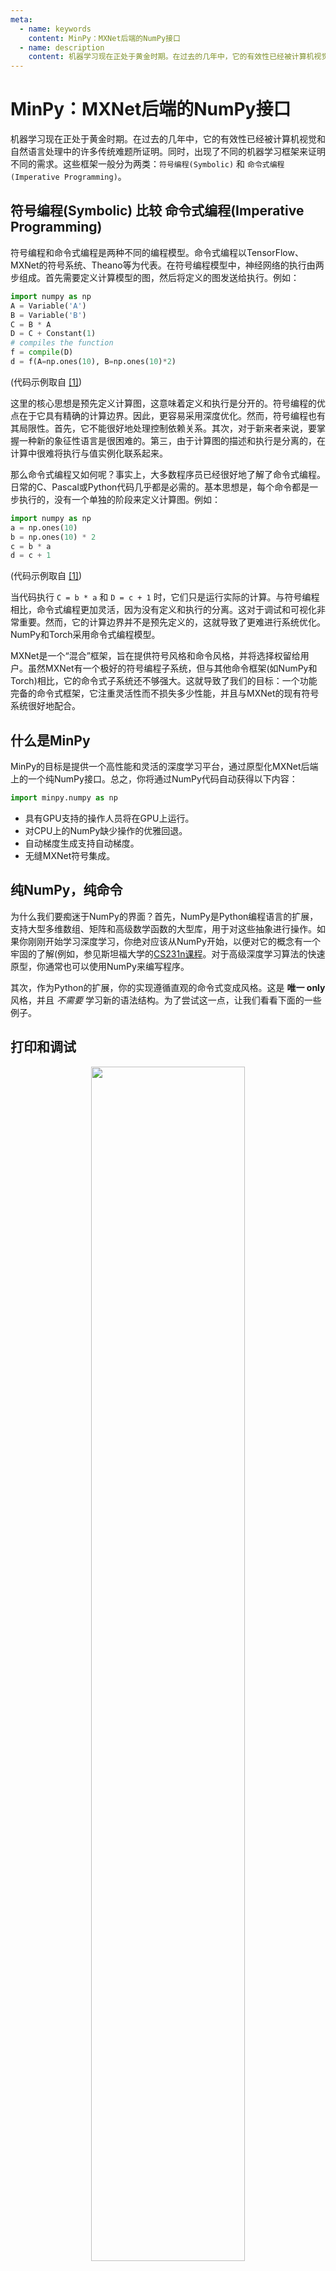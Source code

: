 ```yaml
---
meta:
  - name: keywords
    content: MinPy：MXNet后端的NumPy接口
  - name: description
    content: 机器学习现在正处于黄金时期。在过去的几年中，它的有效性已经被计算机视觉和自然语言处理中的许多传统难题所证明。同时，出现了不同的机器学习框架来证明不同的需求。这些框架一般分为两类：``符号编程(Symbolic)`` 和 ``命令式编程(Imperative Programming)``。
---
```


# MinPy：MXNet后端的NumPy接口

机器学习现在正处于黄金时期。在过去的几年中，它的有效性已经被计算机视觉和自然语言处理中的许多传统难题所证明。同时，出现了不同的机器学习框架来证明不同的需求。这些框架一般分为两类：``符号编程(Symbolic)`` 和 ``命令式编程(Imperative Programming)``。

## 符号编程(Symbolic) 比较 命令式编程(Imperative Programming)

符号编程和命令式编程是两种不同的编程模型。命令式编程以TensorFlow、MXNet的符号系统、Theano等为代表。在符号编程模型中，神经网络的执行由两步组成。首先需要定义计算模型的图，然后将定义的图发送给执行。例如：

```python
import numpy as np
A = Variable('A')
B = Variable('B')
C = B * A
D = C + Constant(1)
# compiles the function
f = compile(D)
d = f(A=np.ones(10), B=np.ones(10)*2)
```

(代码示例取自 [[1]](http://mxnet.io/architecture/program_model.html))

这里的核心思想是预先定义计算图，这意味着定义和执行是分开的。符号编程的优点在于它具有精确的计算边界。因此，更容易采用深度优化。然而，符号编程也有其局限性。首先，它不能很好地处理控制依赖关系。其次，对于新来者来说，要掌握一种新的象征性语言是很困难的。第三，由于计算图的描述和执行是分离的，在计算中很难将执行与值实例化联系起来。

那么命令式编程又如何呢？事实上，大多数程序员已经很好地了解了命令式编程。日常的C、Pascal或Python代码几乎都是必需的。基本思想是，每个命令都是一步执行的，没有一个单独的阶段来定义计算图。例如：

```python
import numpy as np
a = np.ones(10)
b = np.ones(10) * 2
c = b * a
d = c + 1
```

(代码示例取自 [[1]](http://mxnet.io/architecture/program_model.html))

当代码执行 ``C = b * a`` 和 ``D = c + 1`` 时，它们只是运行实际的计算。与符号编程相比，命令式编程更加灵活，因为没有定义和执行的分离。这对于调试和可视化非常重要。然而，它的计算边界并不是预先定义的，这就导致了更难进行系统优化。NumPy和Torch采用命令式编程模型。

MXNet是一个“混合”框架，旨在提供符号风格和命令风格，并将选择权留给用户。虽然MXNet有一个极好的符号编程子系统，但与其他命令框架(如NumPy和Torch)相比，它的命令式子系统还不够强大。这就导致了我们的目标：一个功能完备的命令式框架，它注重灵活性而不损失多少性能，并且与MXNet的现有符号系统很好地配合。

## 什么是MinPy

MinPy的目标是提供一个高性能和灵活的深度学习平台，通过原型化MXNet后端上的一个纯NumPy接口。总之，你将通过NumPy代码自动获得以下内容：

```python
import minpy.numpy as np
```

- 具有GPU支持的操作人员将在GPU上运行。
- 对CPU上的NumPy缺少操作的优雅回退。
- 自动梯度生成支持自动梯度。
- 无缝MXNet符号集成。

## 纯NumPy，纯命令

为什么我们要痴迷于NumPy的界面？首先，NumPy是Python编程语言的扩展，支持大型多维数组、矩阵和高级数学函数的大型库，用于对这些抽象进行操作。如果你刚刚开始学习深度学习，你绝对应该从NumPy开始，以便对它的概念有一个牢固的了解(例如，参见斯坦福大学的[CS231n课程](http://cs231n.stanford.edu/becus.html)。对于高级深度学习算法的快速原型，你通常也可以使用NumPy来编写程序。

其次，作为Python的扩展，你的实现遵循直观的命令式变成风格。这是 **唯一 only** 风格，并且 *不需要* 学习新的语法结构。为了尝试这一点，让我们看看下面的一些例子。

## 打印和调试

<p align="center">
  <img width="70%" height="70%" src="http://images.iterate.site/blog/image/20200516/ALELmSJKbF4F.png?imageslim">
</p>


在符号编程中，需要在print语句之前的控制依赖性，否则打印操作符将不会出现在关键依赖路径上，因此不会被执行。相比之下，MinPy简直就是NumPy原生，就像Python的hello world一样简单。

## 数据相关分支

<p align="center">
  <img width="70%" height="70%" src="http://images.iterate.site/blog/image/20200516/HPQysYBXY69X.png?imageslim">
</p>


在符号编程中，每个分支中都需要 ``lambda`` 表达式，以便在运行时缓慢地展开数据流图，这可能非常令人费解。同样，MinPy是NumPy，你可以随心所欲地使用if语句。

TensorFlow只是一个典型的例子，许多其他包(例如Theano，甚至MXNet)都有类似的问题。根本原因在于符号编程和命令式编程之间的权衡。符号程序(TensorFlow和Theano)中的代码生成数据流图，而不是执行具体的计算。这可以进行广泛的优化，但需要重新创建几乎所有的语言构造(如if和循环)。命令式程序(NumPy)与计算一起生成数据流图，你你可以自由地查询或使用刚刚计算的值。在MinPy中，我们使用NumPy语法来简化编程，同时也能获得良好的性能。

## 动态自动梯度计算

自动梯度计算已经成为现代深度学习系统中必不可少的一部分。在MinPy中，我们采用[Autograd](https://github.com/hips/autograd) 的方法计算梯度。由于数据流图是随计算生成的，因此在梯度计算中支持各种底层的控制流。例如：

```python
import minpy
from minpy.core import grad

def foo(x):
  if x >= 0:
    return x
  else:
    return 2 * x

foo_grad = grad(foo)
print foo_grad(3)  # should print 1.0
print foo_grad(-1) # should print 2.0
```

在这里，你可以自由地使用本地if语句代码。关于自动梯度计算的完整教程可以在[这里](https://minpy.readthedocs.io/en/end/tutual.html)找到。

## 无效操作的备用解决方案

你从来不喜欢 ``NotImplementedError`` 的错误异常，我们也一样。NumPy是一个非常大的库。在MinPy中，如果某些运算符尚未在MXNet中实现，我们将自动回退到NumPy。例如，下面的代码运行顺利，尼不需要担心将数组从GPU复制到CPU；MinPy透明地处理后备及其副作用。

```python
import minpy.numpy as np
x = np.zeros((2, 3))     # Use MXNet GPU implementation
y = np.ones((2, 3))      # Use MXNet GPU implementation
z = np.logaddexp(x, y)   # Use NumPy CPU implementation
```

## 无缝MXNet符号支持

虽然我们选择了命令式，但我们知道符号编程对于像卷积这样的操作符是必要的。因此，MinPy允许你将一个符号 “包装” 到一个可以与其他命令式调用一起调用的函数中。从程序员的角度来看，这些函数与其他NumPy调用一样，因此我们在整个过程中都保留了命令式风格：

```python
import mxnet as mx
import minpy.numpy as np
from minpy.core import Function
# Create Function from symbol.
net = mx.sym.Variable('x')
net = mx.sym.Convolution(net, name='conv', kernel=(3, 3), num_filter=32, no_bias=True)
conv = Function(net, input_shapes={'x', (8, 3, 10, 10)}
# Call Function as normal function.
x = np.zeros((8, 3, 10, 10))
w = np.ones((32, 3, 3, 3,))
y = np.exp(conv(x=x, conv_weight=w))
```

## MinPy速度快吗？

命令式的接口确实有许多的挑战，特别是它放弃了一些(目前)仅体现在符号编程中的深度优化。然而，MinPy设法保持了合理的性能，特别是在实际计算量很大的情况下。我们的下一个目标是用先进的系统技术恢复性能。

<p align="center">
  <img width="70%" height="70%" src="http://images.iterate.site/blog/image/20200516/9QaLVet7vWcg.png?imageslim">
</p>


## CS231n – 一个针对新手的完美介绍

对于深度学习的学习者来说，MinPy是一个非常好的工具。其中一个原因是MinPy与NumPy完全兼容，这意味着几乎不需要修改现有的NumPy代码。此外，我们的团队还提供了CS231n作业的修改版本，以让大家更好的适应MinPy。

[CS231n](http://cs231n.stanford.edu/)是一门深度学习入门课程，由斯坦福大学的[李飞飞](http://vision.stanford.edu/feifeili/)教授和她的博士[Andrej Karpathy](http://cs.stanford.edu/people/karpathy/)和[Justin Johnson](http://cs.stanford.edu/people/jcjohns/)教授制作。课程涵盖了深度学习的所有基础知识，包括卷积神经网络和递归神经网络。这门课的作业不仅仅是对课程内容的简单练习，而是一次从浅入深的旅程，让学生一步一步地探索深度学习的最新应用。由于MinPy与NumPy具有相似的界面，我们的团队修改了CS231n中的作业，以演示MinPy提供的特性，以便为第一次学习深度学习的学生创建一个完整的学习体验。CS231n的MinPy版本已经在上海交通大学和上海理工大学的深造课程中得到了应用。

## 总结

MinPy开发团队从[Minerva](https://github.com/dmlc/minerva)项目开始。在与社区共同创建MXNet项目后，我们为MXNet的核心代码做出了贡献，包括它的执行器引擎、IO和CaffeOperator插件。在完成这部分之后，团队决定后退一步，重新考虑用户体验，然后再进入另一个雄心勃勃的性能优化阶段。我们努力为用户提供最大的灵活性，同时为更高级的系统优化创造空间。MinPy是纯粹的NumPy和纯粹的命令。它将在不久的将来并入MXNet。

好好享受吧！请给我们反馈。

## 链接资源

- GitHub: https://github.com/dmlc/minpy
- MinPy 英文文档: http://minpy.readthedocs.io/en/latest/

## 鸣谢

- [MXNet 社区](http://dmlc.ml/)
- Sean Welleck (纽约大学博士), Alex Gai and Murphy Li (纽约大学上海分校本科生)
- 上海理工大学教授[Yi Ma](http://sist.shanghaitech.edu.cn/StaffDetail.asp?id=387)、博士后Xu Zhou、上海交通大学教授[Kai Yu](https://speechlab.sjtu.edu.cn/~kyu/)、[Weinan Zhang](http://wnzhang.net/)教授。

## MinPy 开发者

- 项目负责人 Minjie Wang (NYU) [GitHub](https://github.com/jermainewang)
- Larry Tang (密歇根大学) [GitHub](https://github.com/lryta)
- Yutian Li (斯坦福大学) [GitHub](https://github.com/hotpxl)
- Haoran Wang (CMU) [GitHub](https://github.com/HrWangChengdu)
- Tianjun Xiao (Tesla) [GitHub](https://github.com/sneakerkg)
- Ziheng Jiang (复旦大学) [GitHub](https://github.com/ZihengJiang)
- 教授 [Zheng Zhang](https://shanghai.nyu.edu/academics/faculty/directory/zheng-zhang) (上海纽约大学) [GitHub](https://github.com/zzhang-cn)

*: MinPy在纽约大学上海研究实习期间完成

## 参考

http://mxnet.io/architecture/program_model.html

## 文章出处

由NumPy中文文档翻译，原作者为 Jan，翻译至：[http://dmlc.ml/2017/01/18/minpy-the-numpy-interface-upon-mxnets-backend.html](http://dmlc.ml/2017/01/18/minpy-the-numpy-interface-upon-mxnets-backend.html)